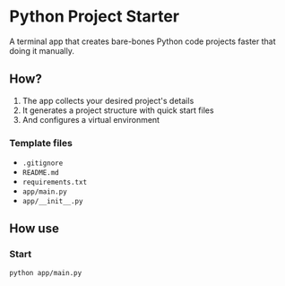 # Python Project Starter

A terminal app that creates bare-bones Python code projects faster that doing it manually.

## How?

1. The app collects your desired project's details
2. It generates a project structure with quick start files
3. And configures a virtual environment

### Template files

- `.gitignore`
- `README.md`
- `requirements.txt`
- `app/main.py`
- `app/__init__.py`

## How use

### Start

```bash
python app/main.py
```
